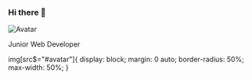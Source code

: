 ### Hi there 👋
![Avatar](https://www.cultureweb.dev/static/media/me.jpg#avatar)
<!--<img id=avatar align="right" height="100" width="100" style="border-radius:50%" src="https://www.cultureweb.dev/static/media/me.jpg">
-->
Junior Web Developer

 img[src$="#avatar"]{
  display: block;
  margin: 0 auto;
  border-radius: 50%;
  max-width: 50%;
}


<!--
**cultureweb/cultureweb** is a ✨ _special_ ✨ repository because its `README.md` (this file) appears on your GitHub profile.

Here are some ideas to get you started:

- 🔭 I’m currently working on ...
- 🌱 I’m currently learning ...
- 👯 I’m looking to collaborate on ...
- 🤔 I’m looking for help with ...
- 💬 Ask me about ...
- 📫 How to reach me: ...
- 😄 Pronouns: ...
- ⚡ Fun fact: ...
-->
